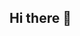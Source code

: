 ## Hi there 👋

<!--
**suvin5027/suvin5027** is a ✨ _special_ ✨ repository because its `README.md` (this file) appears on your GitHub profile.

Here are some ideas to get you started:

<img alt="Static Badge" src="https://img.shields.io/badge/spring-fff?style=flat&logo=spring&logoColor=green&logoSize=32">



- 🔭 I’m currently working on ...
- 🌱 I’m currently learning ...
- 👯 I’m looking to collaborate on ...
- 🤔 I’m looking for help with ...
- 💬 Ask me about ...
- 📫 How to reach me: ...
- 😄 Pronouns: ...
- ⚡ Fun fact: ...
-->
